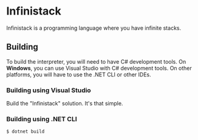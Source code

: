 
# Infinistack

Infinistack is a programming language where you have infinite stacks.

## Building

To build the interpreter, you will need to have C# development tools. On **Windows**, you can use Visual Studio with C# development tools. On other platforms, you will have to use the .NET CLI or other IDEs.

### Building using Visual Studio

Build the "Infinistack" solution. It's that simple.

### Building using .NET CLI

`$ dotnet build`
